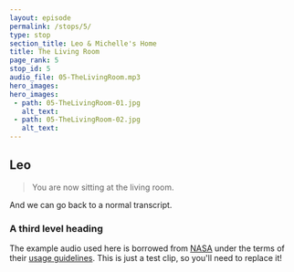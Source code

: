 ```yaml
---
layout: episode
permalink: /stops/5/
type: stop
section_title: Leo & Michelle's Home
title: The Living Room
page_rank: 5
stop_id: 5
audio_file: 05-TheLivingRoom.mp3
hero_images:
hero_images:
 - path: 05-TheLivingRoom-01.jpg
   alt_text:
 - path: 05-TheLivingRoom-02.jpg
   alt_text:
---
```


## Leo

> You are now sitting at the living room. 

And we can go back to a normal transcript.

### A third level heading

The example audio used here is borrowed from [NASA](http://www.nasa.gov/connect/sounds/index.html#Discovery) under the terms of their [usage guidelines](http://www.nasa.gov/multimedia/guidelines/index.html). This is just a test clip, so you'll need to replace it!
